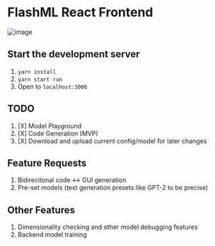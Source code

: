 # FlashML React Frontend

![image](https://drive.google.com/uc?export=view&id=1UD34i77eNV7sucO4FXaZyXhXckKCh4JK)

## Start the development server
1. `yarn install`
2. `yarn start run`
3. Open to `localhost:3000`

## TODO
1. [X] Model Playground
2. [X] Code Generation (MVP)
3. [X] Download and upload current config/model for later changes

## Feature Requests
1. Bidirecitonal code <-> GUI generation
2. Pre-set models (text generation presets like GPT-2 to be precise)

## Other Features
1. Dimensionality checking and other model debugging features
2. Backend model training



